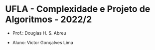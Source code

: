 # UFLA - Complexidade e Projeto de Algoritmos - 2022/2

- Prof.: Douglas H. S. Abreu

- Aluno: Victor Gonçalves Lima
